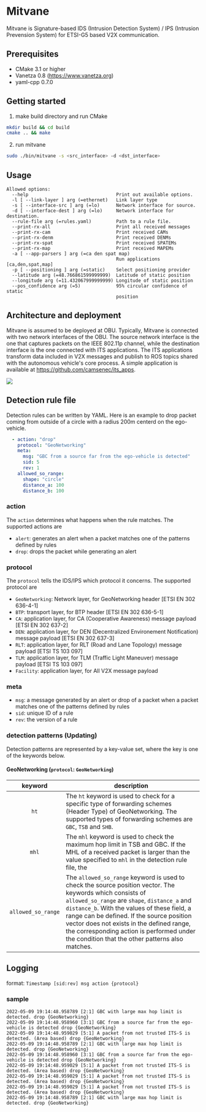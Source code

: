 # Mitvane
Mitvane is Signature-based IDS (Intrusion Detection System) / IPS (Intrusion Prevension System) for ETSI-G5 based V2X communication.


## Prerequisites
- CMake 3.1 or higher
- Vanetza 0.8 (https://www.vanetza.org)
- yaml-cpp 0.7.0

## Getting started
1. make build directory and run CMake
```bash
mkdir build && cd build
cmake .. && make
```

2. run mitvane
```bash
sudo ./bin/mitvane -s <src_interface> -d <dst_interface>
```

## Usage
```
Allowed options:
  --help                                Print out available options.
  -l [ --link-layer ] arg (=ethernet)   Link layer type
  -s [ --interface-src ] arg (=lo)      Network interface for source.
  -d [ --interface-dest ] arg (=lo)     Network interface for destination.
  --rule-file arg (=rules.yaml)         Path to a rule file.
  --print-rx-all                        Print all received messages
  --print-rx-cam                        Print received CAMs
  --print-rx-denm                       Print received DENMs
  --print-rx-spat                       Print received SPATEMs
  --print-rx-map                        Print received MAPEMs
  -a [ --app-parsers ] arg (=ca den spat map)
                                        Run applications [ca,den,spat,map]
  -p [ --positioning ] arg (=static)    Select positioning provider
  --latitude arg (=48.766861599999999)  Latitude of static position
  --longitude arg (=11.432067999999999) Longitude of static position
  --pos_confidence arg (=5)             95% circular confidence of static 
                                        position
```

## Architecture and deployment
Mitvane is assumed to be deployed at OBU. Typically, Mitvane is connected with two network interfaces of the OBU. The source network interface is the one that captures packets on the IEEE 802.11p channel, while the destination interface is the one connected with ITS applications. The ITS applications transform data included in V2X messages and publish to ROS topics shared with the autonomous vehicle's core process. A simple application is available at https://github.com/camsenec/its_apps.

<img src=https://mitvane.s3.eu-north-1.amazonaws.com/arch.png>

## Detection rule file
Detection rules can be written by YAML. Here is an example to drop packet coming from outside of a circle with a radius 200m centerd on the ego-vehicle.
```yaml
  - action: "drop"
    protocol: "GeoNetworking"
    meta: 
      msg: "GBC from a source far from the ego-vehicle is detected"
      sid: 5 
      rev: 1
    allowed_so_range:
      shape: "circle"
      distance_a: 100
      distance_b: 100
```

### action
The `action` determines what happens when the rule matches. The supported actions are 
  - `alert`: generates an alert when a packet matches one of the patterns defined by rules
  - `drop`: drops the packet while generating an alert

### protocol
The `protocol` tells the IDS/IPS which protocol it concerns. The supported protocol are

  - `GeoNetworking`: Network layer, for GeoNetworking header \[ETSI EN 302 636-4-1\]
  - `BTP`: transport layer, for BTP header \[ETSI EN 302 636-5-1\]
  - `CA`: application layer, for CA (Cooperative Awareness) message payload \[ETSI EN 302 637-2\]
  - `DEN`: application layer, for DEN (Decentralized Environement Notification) message payload  \[ETSI EN 302 637-3\]
  - `RLT`: application layer, for RLT (Road and Lane Topology) message payload \[ETSI TS 103 097\]
  - `TLM`: application layer, for TLM (Traffic Light Maneuver) message payload \[ETSI TS 103 097\]
  - `Facility`: application layer, for All V2X message payload

### meta
- `msg`: a message generated by an alert or drop of a packet when a packet matches one of the patterns defined by rules
- `sid`: unique ID of a rule
- `rev`: the version of a rule

### detection patterns (Updating)
Detection patterns are represented by a key-value set, where the key is one of the keywords below.
#### GeoNetworking (`protocol`: `GeoNetworking`)
| keyword | description |
|:---------:|-------------|
| `ht` | The `ht` keyword is used to check for a specific type of forwarding schemes (Header Type) of GeoNetworking. The supported types of forwarding schemes are `GBC`, `TSB` and `SHB`. |
| `mhl` | The `mhl` keyword is used to check the maximum hop limit in TSB and GBC. If the MHL of a received packet is larger than the value specified to `mhl` in the detection rule file, the| corresponding action is performed under the condition that the other patterns also matches.|
|`allowed_so_range`| The `allowed_so_range` keyword is used to check the source position vector. The keywords which consists of `allowed_so_range` are `shape`, `distance_a` and `distance_b`. With the values of these field, a range can be defined. If the source position vector does not exists in the defined range, the corresponding action is performed under the condition that the other patterns also matches.|

## Logging
format: `Timestamp [sid:rev] msg action {protocol}`

### sample
```
2022-05-09 19:14:48.958789 [2:1] GBC with large max hop limit is detected. drop {GeoNetworking}
2022-05-09 19:14:48.958960 [3:1] GBC from a source far from the ego-vehicle is detected drop {GeoNetworking}
2022-05-09 19:14:48.959029 [5:1] A packet from not trusted ITS-S is detected. (Area based) drop {GeoNetworking}
2022-05-09 19:14:48.958789 [2:1] GBC with large max hop limit is detected. drop {GeoNetworking}
2022-05-09 19:14:48.958960 [3:1] GBC from a source far from the ego-vehicle is detected drop {GeoNetworking}
2022-05-09 19:14:48.959029 [5:1] A packet from not trusted ITS-S is detected. (Area based) drop {GeoNetworking}
2022-05-09 19:14:48.959029 [5:1] A packet from not trusted ITS-S is detected. (Area based) drop {GeoNetworking}
2022-05-09 19:14:48.959029 [5:1] A packet from not trusted ITS-S is detected. (Area based) drop {GeoNetworking}
2022-05-09 19:14:48.958789 [2:1] GBC with large max hop limit is detected. drop {GeoNetworking}
```



